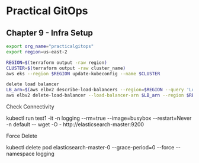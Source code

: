 # Practical GitOps

## Chapter 9 - Infra Setup

```bash
export org_name="practicalgitops"
export region=us-east-2

REGION=$(terraform output -raw region)
CLUSTER=$(terraform output -raw cluster_name)
aws eks --region $REGION update-kubeconfig --name $CLUSTER

delete load balancer
LB_arn=$(aws elbv2 describe-load-balancers --region=$REGION --query 'LoadBalancers[*].LoadBalancerArn' --output text)
aws elbv2 delete-load-balancer --load-balancer-arn $LB_arn --region $REGION

```

Check Connectivity

kubectl run test1 -it -n logging --rm=true --image=busybox --restart=Never -n default -- wget -O - http://elasticsearch-master:9200

Force Delete

kubectl delete pod elasticsearch-master-0 --grace-period=0 --force --namespace logging

